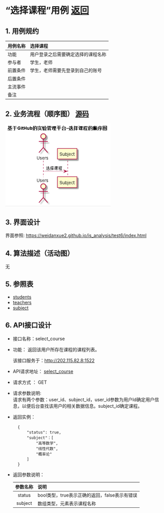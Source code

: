# “选择课程”用例 [返回](./README.md)
## 1. 用例规约


|用例名称|选择课程|
|-------|:-------------|
|功能|用户登录之后需要确定选择的课程名称|
|参与者|学生，老师|
|前置条件|学生，老师需要先登录到自己的账号|
|后置条件| |
|主流事件| |
|备注| |

## 2. 业务流程（顺序图） [源码](../src/select_course.puml)
![](../images/select_course.png) 

## 3. 界面设计
界面参照: https://weidanxue2.github.io/is_analysis/test6/index.html

## 4. 算法描述（活动图）

无
## 5. 参照表

- [students](../数据库设计.md/#STUDENTS)
- [teachers](../数据库设计.md/#TEACHERS)
- [subject](../数据库设计.md/#SUBJECTS)
## 6. API接口设计

- 接口名称：select_course
    
- 功能：
    返回该用户所存在课程的课程列表。   
    
    该接口服务于：http://202.115.82.8:1522
    
- API请求地址： 
    [select_course](../interface/select_course)

- 请求方式 ：
    GET  

- 请求参数说明:        
    请求有两个参数：user_id、subject_id，user_id参数为用户Id确定用户信息，以便后台查找该用户的相关数据信息。subject_id确定课程。
    
- 返回实例：

        {
            "status": true,
            "subject"：[
                "高等数学",
                "线性代数",
                "概率论"
            ]
        }
  
- 返回参数说明：    
 
  |参数名称|说明|
  |:---------:|:--------------------------------------------------------|      
  |status|bool类型，true表示正确的返回，false表示有错误|
  |subject|数组类型，元素表示课程名称|
